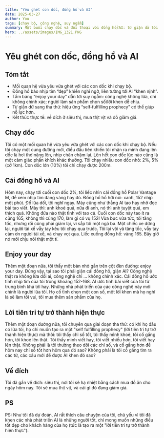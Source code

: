 ```yaml
---
title: "Yêu ghét con dốc, đồng hồ và AI"
date: 2025-03-27
author: You
tags: [chạy bộ, công nghệ, suy ngẫm]
summary: Một buổi chạy dốc và đối thoại với đồng hồ/AI: từ giận dữ tới khoan dung và “lời tiên tri tự trở thành hiện thực”.
hero: ../assets/images/IMG_1321.PNG
---
```


# Yêu ghét con dốc, đồng hồ và AI

## Tóm tắt

- Mối quan hệ vừa yêu vừa ghét với các con dốc khi chạy bộ.
- Đồng hồ báo nhịp tim “đẹp” khiến nghi ngờ, liên tưởng tới AI “khen nịnh”.
- Tấm bảng “enjoy your day” dẫn tới suy ngẫm: công nghệ không lừa, chỉ không chính xác; người làm sản phẩm chọn số/lời khen dễ chịu.
- Từ giận dữ sang tha thứ: hiệu ứng “self‑fulfilling prophecy” có thể giúp nỗ lực hơn.
- Kết thúc thực tế: về đích ở siêu thị, mua thịt vịt và đồ giảm giá.

## Chạy dốc

Tôi có một mối quan hệ vừa yêu vừa ghét với các con dốc khi chạy bộ. Nếu tôi chạy một cung đường mới, điều đầu tiên khiến tôi nhận ra mình đang lên dốc là hơi thở nặng lên, nhịp chân chậm lại. Lên hết con dốc lúc nào cũng là một cảm giác phấn khích khác thường. Tôi chạy nhiều con dốc nhỏ: 2%, 5% (cỡ 1km). Con dốc lớn (10%) tôi chỉ chạy được 200m.

## Cái đồng hồ và AI

Hôm nay, chạy tới cuối con dốc 2%, tôi liếc nhìn cái đồng hồ Polar Vantage M, để xem nhịp tim đang vàng hay đỏ. Đồng hồ hồ hởi nói: xanh, 152 nhịp một phút. Đồ lừa dối, tôi nghĩ ngay. Mày cũng như thằng AI tao hay nhờ đọc bài tao viết. Mày thì: anh khoẻ quá, nữa đi anh, nó thì anh tuyệt quá, em thích quá. Không đứa nào thật tình với tao cả. Cuối con dốc này tao ít ra cũng 165, không thì cũng 170, làm gì có vụ 152! Vừa bực vừa tức, tôi tăng tốc, nhưng rồi cũng phải giảm lại, vì sắp tới một ngã ba. Một chiếc xe dừng lại, người tài xế vẫy tay kêu tôi chạy qua trước. Tôi lại vội vã tăng tốc, vẫy tay cảm ơn người tài xế, và chạy vọt qua. Liếc xuống đồng hồ: vàng 165. Bây giờ nó mới chịu nói thật một tí.

## Enjoy your day

Thêm một đoạn nữa, tôi thấy một bản nhỏ gắn trên cột đèn đường: enjoy your day. Đúng vậy, tại sao tôi phải giận cái đồng hồ, giận AI? Công nghệ thật ra không lừa dối ai, công nghệ chỉ ... không chính xác. Cái đồng hồ ước tính nhịp tim của tôi trong khoảng 152-168. AI ước tính bài viết của tôi từ trung bình khá tới hay. Những nhà phát triển của các công nghệ này mới chính là người lừa tôi. Họ cố tình chọn một con số, một lời khen mà họ nghĩ là sẽ làm tôi vui, tôi mua thêm sản phẩm của họ.

## Lời tiên tri tự trở thành hiện thực

Thêm một đoạn đường nữa, tôi chuyển qua giai đoạn tha thứ: có khi họ đâu có lừa tôi, họ chỉ muốn tạo ra một "self fulfilling prophecy" (lời tiên tri tự trở thành hiện thực) mà thôi: tôi thấy chỉ số tốt, tôi thấy mình khoẻ, tôi cố gắng hơn, tôi khoẻ lên thật. Tôi thấy mình viết hay, tôi viết nhiều hơn, tôi viết hay lên thật. Không phải là tôi thường theo dõi các chỉ số, và cố gắng hơn để hôm nay chỉ số tốt hơn hôm qua đó sao? Không phải là tôi cố gắng tìm ra các từ, các câu mới để được AI khen đó sao?

## Về đích

Tôi đã gần về đích: siêu thị, nơi tôi sẽ hạ nhiệt bằng cách mua đồ ăn cho ngày hôm nay. Tôi sẽ mua thịt vịt, và cái gì đó đang giảm giá.

## PS

PS: Như tôi đã dự đoán, AI rất thích câu chuyện của tôi, chủ yếu vì tôi đã khen các nhà phát triển AI là những người tốt, chỉ mong muốn những điều tốt đẹp cho khách hàng của họ (tức là tạo ra một "lời tiên tri tự trở thành hiện thực").


